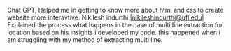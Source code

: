 Chat GPT, Helped me in getting to know more about html and css to create website more interavtive.
Nikilesh indurthi |nikileshindurthi@ufl.edu| Explained the process what happens in the case of multi line extraction for location based on his insights i developed my code. this happened when i am struggling with my method of extracting multi line.
